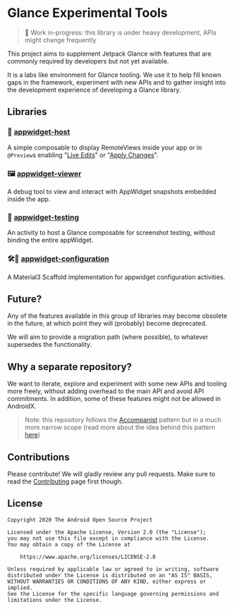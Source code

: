 # Glance Experimental Tools

> 🚧 Work in-progress: this library is under heavy development, APIs might change frequently

This project aims to supplement Jetpack Glance with features that are commonly required by
developers
but not yet available.

It is a labs like environment for Glance tooling. We use it to help fill known gaps in the
framework,
experiment with new APIs and to gather insight into the development experience of developing a
Glance library.

## Libraries

### 🧬️ [appwidget-host](./appwidget-host)

A simple composable to display RemoteViews inside your app or in `@Preview`s enabling
"[Live Edits](https://developer.android.com/studio/run#live-edit)" or
"[Apply Changes](https://developer.android.com/studio/run#apply-changes)".

### 🖼️ [appwidget-viewer](./appwidget-viewer)

A debug tool to view and interact with AppWidget snapshots embedded inside the app.

### 🧪 [appwidget-testing](./appwidget-testing)

An activity to host a Glance composable for screenshot testing, without binding the entire
appWidget.

### 🛠️🎨 [appwidget-configuration](./appwidget-configuration)

A Material3 Scaffold implementation for appwidget configuration activities.

## Future?

Any of the features available in this group of libraries may become obsolete in the future, at which
point they will (probably) become deprecated.

We will aim to provide a migration path (where possible), to whatever supersedes the functionality.

## Why a separate repository?

We want to iterate, explore and experiment with some new APIs and tooling more freely, without
adding overhead to the main API and avoid API commitments. In addition, some of these features might
not be allowed in AndroidX.

> Note: this repository follows the [Accompanist](https://github.com/google/accompanist) pattern but
> in a much more narrow scope (read more about the idea behind this pattern
> [here](https://medium.com/androiddevelopers/jetpack-compose-accompanist-an-faq-b55117b02712))

## Contributions

Please contribute! We will gladly review any pull requests.
Make sure to read the [Contributing](CONTRIBUTING.md) page first though.

## License

```
Copyright 2020 The Android Open Source Project
 
Licensed under the Apache License, Version 2.0 (the "License");
you may not use this file except in compliance with the License.
You may obtain a copy of the License at

    https://www.apache.org/licenses/LICENSE-2.0

Unless required by applicable law or agreed to in writing, software
distributed under the License is distributed on an "AS IS" BASIS,
WITHOUT WARRANTIES OR CONDITIONS OF ANY KIND, either express or implied.
See the License for the specific language governing permissions and
limitations under the License.
```

